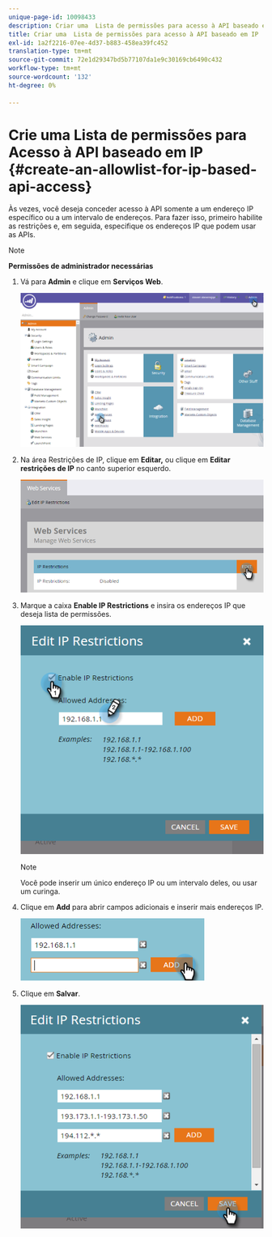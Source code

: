 ```yaml
---
unique-page-id: 10098433
description: Criar uma  Lista de permissões para acesso à API baseado em IP - Documentos do Marketo - Documentação do produto
title: Criar uma  Lista de permissões para acesso à API baseado em IP
exl-id: 1a2f2216-07ee-4d37-b883-458ea39fc452
translation-type: tm+mt
source-git-commit: 72e1d29347bd5b77107da1e9c30169cb6490c432
workflow-type: tm+mt
source-wordcount: '132'
ht-degree: 0%

---
```


# Crie uma  Lista de permissões para Acesso à API baseado em IP {#create-an-allowlist-for-ip-based-api-access}

Às vezes, você deseja conceder acesso à API somente a um endereço IP específico ou a um intervalo de endereços. Para fazer isso, primeiro habilite as restrições e, em seguida, especifique os endereços IP que podem usar as APIs.

>[!NOTE]
>
>**Permissões de administrador necessárias**

1. Vá para **Admin** e clique em **Serviços Web**.

   ![](assets/image2016-2-25-9-3a12-3a48.png)

1. Na área Restrições de IP, clique em **Editar,** ou clique em **Editar restrições de IP** no canto superior esquerdo.

   ![](assets/image2016-2-25-9-3a15-3a30.png)

1. Marque a caixa **Enable IP Restrictions** e insira os endereços IP que deseja lista de permissões.

   ![](assets/image2016-2-25-9-3a18-3a28.png)

   >[!NOTE]
   >
   >Você pode inserir um único endereço IP ou um intervalo deles, ou usar um curinga.

1. Clique em **Add** para abrir campos adicionais e inserir mais endereços IP.

   ![](assets/image2016-2-25-9-3a20-3a47.png)

1. Clique em **Salvar**.

   ![](assets/image2016-2-25-9-3a28-3a21.png)
